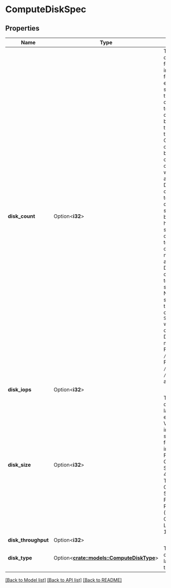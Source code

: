 # ComputeDiskSpec

## Properties

Name | Type | Description | Notes
------------ | ------------- | ------------- | -------------
**disk_count** | Option<**i32**> | The number of disks launched for each instance: - This feature is only enabled for supported node types. - Users can choose up to the limit of the disks supported by the node type. - For node types with no OS disk, at least one disk must be specified;   otherwise, cluster creation will fail.  If disks are attached, Databricks will configure Spark to use only the disks for scratch storage, because heterogenously sized scratch devices can lead to inefficient disk utilization. If no disks are attached, Databricks will configure Spark to use instance store disks.  Note: If disks are specified, then the Spark configuration `Sparklocal.dir` will be overridden.  Disks will be mounted at: - For AWS: `/ebs0`, `/ebs1`, and etc. - For Azure: `/remote_volume0`, `/remote_volume1`, and etc. | [optional][default to 0]
**disk_iops** | Option<**i32**> |  | [optional]
**disk_size** | Option<**i32**> | The size of each disk (in GiB) launched for each instance. Values must fall into the supported range for a particular instance type.  For AWS: - General Purpose SSD: 100 - 4096 GiB - Throughput Optimized HDD: 500 - 4096 GiB  For Azure: - Premium LRS (SSD): 1 - 1023 GiB - Standard LRS (HDD): 1- 1023 GiB | [optional]
**disk_throughput** | Option<**i32**> |  | [optional]
**disk_type** | Option<[**crate::models::ComputeDiskType**](ComputeDiskType.md)> | The type of disks that will be launched with this cluster. | [optional]

[[Back to Model list]](../README.md#documentation-for-models) [[Back to API list]](../README.md#documentation-for-api-endpoints) [[Back to README]](../README.md)


